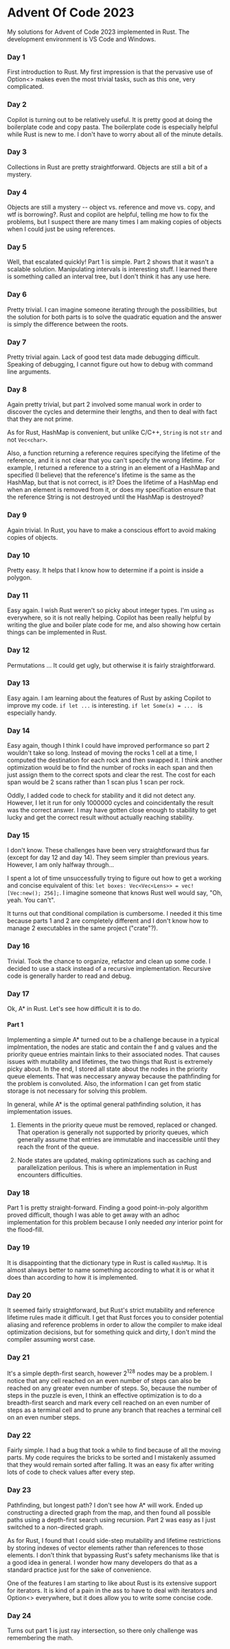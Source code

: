 # Advent Of Code 2023

My solutions for Advent of Code 2023 implemented in Rust. The development environment is VS Code and Windows.

### Day 1

First introduction to Rust. My first impression is that the pervasive use of Option<> makes even the most trivial tasks, such as this one, very complicated.

### Day 2

Copilot is turning out to be relatively useful. It is pretty good at doing the boilerplate code and copy pasta. The boilerplate code is  especially helpful while Rust is new to me. I don't have to worry about all of the minute details.

### Day 3

Collections in Rust are pretty straightforward. Objects are still a bit of a mystery. 

### Day 4

Objects are still a mystery -- object vs. reference and move vs. copy, and wtf is borrowing?. Rust and copilot are helpful, telling me how to fix the problems, but I suspect there are many times I am making copies of objects when I could just be using references.

### Day 5

Well, that escalated quickly! Part 1 is simple. Part 2 shows that it wasn't a scalable solution. Manipulating intervals is interesting stuff. I learned there is something called an interval tree, but I don't think it has any use here.

### Day 6

Pretty trivial. I can imagine someone iterating through the possibilities, but the solution for both parts is to solve the quadratic equation and the answer is simply the difference between the roots.

### Day 7

Pretty trivial again. Lack of good test data made debugging difficult. Speaking of debugging, I cannot figure out how to debug with command line arguments.

### Day 8

Again pretty trivial, but part 2 involved some manual work in order to discover the cycles and determine their lengths, and then to deal with fact that they are not prime.

As for Rust, HashMap is convenient, but unlike C/C++, `String` is not `str` and not `Vec<char>`. 

Also, a function returning a reference requires specifying the lifetime of the reference, and it is not clear that you can't specify the wrong lifetime. For example, I returned a reference to a string in an element of a HashMap and specified (I believe) that the reference's lifetime is the same as the HashMap, but that is not correct, is it? Does the lifetime of a HashMap end when an element is removed from it, or does my specification ensure that the reference String is not destroyed until the HashMap is destroyed?

### Day 9

Again trivial. In Rust, you have to make a conscious effort to avoid making copies of objects.

### Day 10

Pretty easy. It helps that I know how to determine if a point is inside a polygon.

### Day 11

Easy again. I wish Rust weren't so picky about integer types. I'm using `as` everywhere, so it is not really helping. Copilot has been really helpful by writing the glue and boiler plate code for me, and also showing how certain things can be implemented in Rust.

### Day 12

Permutations ... It could get ugly, but otherwise it is fairly straightforward.

### Day 13

Easy again. I am learning about the features of Rust by asking Copilot to improve my code. `if let ...` is interesting. `if let Some(x) = ... ` is especially handy.

### Day 14

Easy again, though I think I could have improved performance so part 2 wouldn't take so long. Instead of moving the rocks 1 cell at a time, I computed the destination for each rock and then swapped it. I think another optimization would be to find the number of rocks in each span and then just assign them to the correct spots and clear the rest. The cost for each span would be 2 scans rather than 1 scan plus 1 scan per rock.

Oddly, I added code to check for stability and it did not detect any. However, I let it run for only 1000000 cycles and coincidentally the result was the correct answer. I may have gotten close enough to stability to get lucky and get the correct result without actually reaching stability.

### Day 15
I don't know. These challenges have been very straightforward thus far (except for day 12 and day 14). They seem simpler than previous years. However, I am only halfway through...

I spent a lot of time unsuccessfully trying to figure out how to get a working and concise equivalent of this: `let boxes: Vec<Vec<Lens>> = vec![Vec:new(); 256];`. I imagine someone that knows Rust well would say, "Oh, yeah. You can't".

It turns out that conditional compilation is cumbersome. I needed it this time because parts 1 and 2 are completely different and I don't know how to manage 2 executables in the same project ("crate"?).

### Day 16

Trivial. Took the chance to organize, refactor and clean up some code. I decided to use a stack instead of a recursive implementation. Recursive code is generally harder to read and debug.

### Day 17

Ok, A* in Rust. Let's see how difficult it is to do.

#### Part 1
Implementing a simple A* turned out to be a challenge because in a typical implmentation, the nodes are static and contain the f and g values and the priority queue entries maintain links to their associated nodes. That causes issues with mutability and lifetimes, the two things that Rust is extremely picky about. In the end, I stored all state about the nodes in the priority queue elements. That was neccessary anyway because the pathfinding for the problem is convoluted. Also, the information I can get from static storage is not necessary for solving this problem.

In general, while A* is the optimal general pathfinding solution, it has implementation issues.

1. Elements in the priority queue must be removed, replaced or changed. That operation is generally not supported by priority queues, which generally assume that entries are immutable and inaccessible until they reach the front of the queue.

2. Node states are updated, making optimizations such as caching and parallelization perilous. This is where an implementation in Rust encounters difficulties.

### Day 18

Part 1 is pretty straight-forward. Finding a good point-in-poly algorithm proved difficult, though I was able to get away with an adhoc implementation for this problem because I only needed *any* interior point for the flood-fill.

### Day 19

It is disappointing that the dictionary type in Rust is called `HashMap`. It is almost always better to name something according to what it is or what it does than according to how it is implemented.

### Day 20

It seemed fairly straightforward, but Rust's strict mutability and reference lifetime rules made it difficult. I get that Rust forces you to consider potential aliasing and reference problems in order to allow the compiler to make ideal optimization decisions, but for something quick and dirty, I don't mind the compiler assuming worst case.

### Day 21

It's a simple depth-first search, however 2<sup>128</sup> nodes may be a problem. I notice that any cell reached on an even number of steps can also be reached on any greater even number of steps. So, because the number of steps in the puzzle is even, I think an effective optimization is to do a breadth-first search and mark every cell reached on an even number of steps as a terminal cell and to prune any branch that reaches a terminal cell on an even number steps.

### Day 22

Fairly simple. I had a bug that took a while to find because of all the moving parts. My code requires the bricks to be sorted and I mistakenly assumed that they would remain sorted after falling. It was an easy fix after writing lots of code to check values after every step.

### Day 23

Pathfinding, but longest path? I don't see how A* will work. Ended up constructing a directed graph from the map, and then found all possible paths using a depth-first search using recursion. Part 2 was easy as I just switched to a non-directed graph.

As for Rust, I found that I could side-step mutability and lifetime restrictions by storing indexes of vector elements rather than references to those elements. I don't think that bypassing Rust's safety mechanisms like that is a good idea in general. I wonder how many developers do that as a standard practice just for the sake of convenience.

One of the features I am starting to like about Rust is its extensive support for iterators. It is kind of a pain in the ass to have to deal with iterators and Option<> everywhere, but it does allow you to write some concise code.

### Day 24

Turns out part 1 is just ray intersection, so there only challenge was remembering the math.
